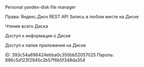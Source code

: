 

Personal yandex-disk file manager

Права:
Яндекс.Диск REST API
Запись в любом месте на Диске

Чтение всего Диска

Доступ к информации о Диске

Доступ к папке приложения на Диске

ID: 393c54a896424ebba0c350bb52057025
Пароль: 886c5d123f2945c2b57f6b5f348da354
